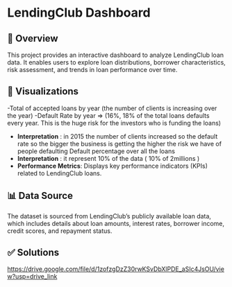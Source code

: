 # LendingClub Dashboard

## 📌 Overview
This project provides an interactive dashboard to analyze LendingClub loan data. It enables users to explore loan distributions, borrower characteristics, risk assessment, and trends in loan performance over time.

## 🚀 Visualizations 
-Total of accepted loans by year (the number of clients is increasing over the year)
-Default Rate by year => (16%, 18%  of the total loans defaults every year. This is the huge risk for the investors who is funding the loans)
- **Interpretation** : in 2015 the number of clients increased so the default rate so the bigger the business is getting the higher the risk we have of people defaulting
Default percentage over all the loans
- **Interpretation** : it represent 10% of the data ( 10% of 2millions )
- **Performance Metrics**: Displays key performance indicators (KPIs) related to LendingClub loans.
  
## 📊 Data Source
The dataset is sourced from LendingClub’s publicly available loan data, which includes details about loan amounts, interest rates, borrower income, credit scores, and repayment status.
## ✅ Solutions
https://drive.google.com/file/d/1zofzgDzZ30rwKSvDbXlPDE_aSIc4JsOU/view?usp=drive_link
